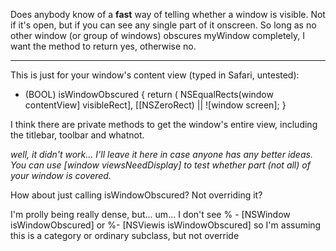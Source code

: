 Does anybody know of a **fast** way of telling whether a window is visible.  Not if it's open, but if you can see any single part of it onscreen.  So long as no other window (or group of windows) obscures myWindow completely, I want the method to return yes, otherwise no.

----

This is just for your window's content view (typed in Safari, untested): 

    

- (BOOL) isWindowObscured
{
    return ( NSEqualRects(window contentView] visibleRect], [[NSZeroRect) || ![window screen];
}



I think there are private methods to get the window's entire view, including the titlebar, toolbar and whatnot.

*well, it didn't work... I'll leave it here in case anyone has any better ideas. You can use [window viewsNeedDisplay] to test whether part (not all) of your window is covered.*

How about just calling isWindowObscured? Not overriding it?

I'm prolly being really dense, but... um... I don't see     % - [NSWindow isWindowObscured]  or      %- [NSViewis isWindowObscured] so I'm assuming this is a category or ordinary subclass, but not override
